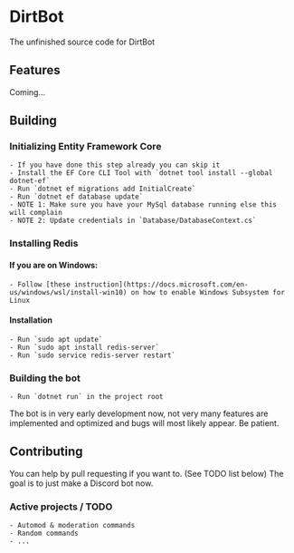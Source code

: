 # DirtBot
The unfinished source code for DirtBot

## Features
Coming...
 
## Building
### Initializing Entity Framework Core
    - If you have done this step already you can skip it
    - Install the EF Core CLI Tool with `dotnet tool install --global dotnet-ef`
    - Run `dotnet ef migrations add InitialCreate`
    - Run `dotnet ef database update`
    - NOTE 1: Make sure you have your MySql database running else this will complain
    - NOTE 2: Update credentials in `Database/DatabaseContext.cs`
### Installing Redis
#### If you are on Windows:
    - Follow [these instruction](https://docs.microsoft.com/en-us/windows/wsl/install-win10) on how to enable Windows Subsystem for Linux

#### Installation
    - Run `sudo apt update`
    - Run `sudo apt install redis-server`
    - Run `sudo service redis-server restart`

### Building the bot
    - Run `dotnet run` in the project root

The bot is in very early development now, not very many
features are implemented and optimized and bugs will most likely
appear. Be patient.

## Contributing
You can help by pull requesting if you want to. (See TODO list below)
The goal is to just make a Discord bot now.

### Active projects / TODO
    - Automod & moderation commands
    - Random commands
    - ... 
